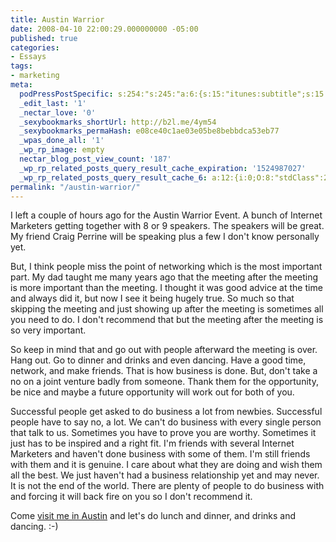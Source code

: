 ```yaml
---
title: Austin Warrior
date: 2008-04-10 22:00:29.000000000 -05:00
published: true
categories:
- Essays
tags:
- marketing
meta:
  podPressPostSpecific: s:254:"s:245:"a:6:{s:15:"itunes:subtitle";s:15:"##PostExcerpt##";s:14:"itunes:summary";s:15:"##PostExcerpt##";s:15:"itunes:keywords";s:17:"##WordPressCats##";s:13:"itunes:author";s:10:"##Global##";s:15:"itunes:explicit";s:2:"No";s:12:"itunes:block";s:2:"No";}";";
  _edit_last: '1'
  _nectar_love: '0'
  _sexybookmarks_shortUrl: http://b2l.me/4ym54
  _sexybookmarks_permaHash: e08ce40c1ae03e05be8bebbdca53eb77
  _wpas_done_all: '1'
  _wp_rp_image: empty
  nectar_blog_post_view_count: '187'
  _wp_rp_related_posts_query_result_cache_expiration: '1524987027'
  _wp_rp_related_posts_query_result_cache_6: a:12:{i:0;O:8:"stdClass":2:{s:7:"post_id";s:4:"3568";s:5:"score";s:17:"50.23900782486323";}i:1;O:8:"stdClass":2:{s:7:"post_id";s:4:"4500";s:5:"score";s:18:"38.705191902546545";}i:2;O:8:"stdClass":2:{s:7:"post_id";s:4:"1923";s:5:"score";s:18:"38.705191902546545";}i:3;O:8:"stdClass":2:{s:7:"post_id";s:4:"2084";s:5:"score";s:17:"38.63218071422824";}i:4;O:8:"stdClass":2:{s:7:"post_id";s:4:"1540";s:5:"score";s:17:"36.87112595004647";}i:5;O:8:"stdClass":2:{s:7:"post_id";s:4:"4935";s:5:"score";s:17:"36.61610176772853";}i:6;O:8:"stdClass":2:{s:7:"post_id";s:4:"1195";s:5:"score";s:17:"36.61610176772853";}i:7;O:8:"stdClass":2:{s:7:"post_id";s:4:"1157";s:5:"score";s:17:"36.61610176772853";}i:8;O:8:"stdClass":2:{s:7:"post_id";s:3:"650";s:5:"score";s:18:"35.341215706152916";}i:9;O:8:"stdClass":2:{s:7:"post_id";s:4:"4873";s:5:"score";s:17:"34.43833530135838";}i:10;O:8:"stdClass":2:{s:7:"post_id";s:4:"2105";s:5:"score";s:17:"34.43833530135838";}i:11;O:8:"stdClass":2:{s:7:"post_id";s:4:"1133";s:5:"score";s:17:"34.43833530135838";}}
permalink: "/austin-warrior/"
---
```

<p>I left a couple of hours ago for the Austin Warrior Event.  A bunch of Internet Marketers getting together with 8 or 9 speakers.  The speakers will be great.  My friend Craig Perrine will be speaking plus a few I don't know personally yet.</p>
<p>But, I think people miss the point of networking which is the most important part.  My dad taught me many years ago that the meeting after the meeting is more important than the meeting.  I thought it was good advice at the time and always did it, but now I see it being hugely true.  So much so that skipping the meeting and just showing up after the meeting is sometimes all you need to do.  I don't recommend that but the meeting after the meeting is so very important.</p>
<p>So keep in mind that and go out with people afterward the meeting is over.  Hang out.  Go to dinner and drinks and even dancing.  Have a good time, network, and make friends.  That is how business is done.  But, don't take a no on a joint venture badly from someone.  Thank them for the opportunity, be nice and maybe a future opportunity will work out for both of you.</p>
<p>Successful people get asked to do business a lot from newbies.  Successful people have to say no, a lot.  We can't do business with every single person that talk to us.  Sometimes you have to prove you are worthy.  Sometimes it just has to be inspired and a right fit.  I'm friends with several Internet Marketers and haven't done business with some of them.  I'm still friends with them and it is genuine.  I care about what they are doing and wish them all the best.  We just haven't had a business relationship yet and may never.  It is not the end of the world.  There are plenty of people to do business with and forcing it will back fire on you so I don't recommend it.</p>
<p>Come <a href="https://christopher-sherrod.blisslifepress.com/going-to-austin/" rel="nofollow">visit me in Austin</a> and let's do lunch and dinner, and drinks and dancing. :-)</p>
